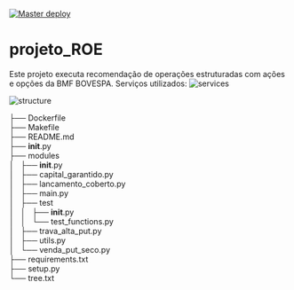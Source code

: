 [![Master deploy](https://github.com/flaboss/projeto_ROE/actions/workflows/deploy.yaml/badge.svg?branch=main)](https://github.com/flaboss/projeto_ROE/actions/workflows/deploy.yaml)

# projeto_ROE
Este projeto executa recomendação de operações estruturadas com ações e opções da BMF BOVESPA.
Serviços utilizados:
![services](https://user-images.githubusercontent.com/8702703/168903597-d864a65e-f9b9-46c5-b5f9-72b27a14c734.png)

![structure](https://user-images.githubusercontent.com/8702703/168903745-f0f289dc-c39a-448c-ad53-2d1da65c2102.png)

├── Dockerfile <br>
├── Makefile <br>
├── README.md <br>
├── __init__.py <br>
├── modules <br> 
│   ├── __init__.py <br> 
│   ├── capital_garantido.py <br> 
│   ├── lancamento_coberto.py <br> 
│   ├── main.py <br> 
│   ├── test <br> 
│   │   ├── __init__.py <br> 
│   │   └── test_functions.py <br> 
│   ├── trava_alta_put.py <br> 
│   ├── utils.py <br> 
│   └── venda_put_seco.py <br> 
├── requirements.txt <br>
├── setup.py <br>
└── tree.txt <br>
